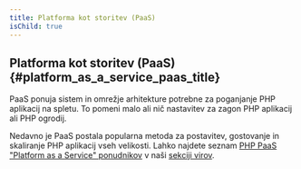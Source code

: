 ```yaml
---
title: Platforma kot storitev (PaaS)
isChild: true
---
```


## Platforma kot storitev (PaaS)  {#platform_as_a_service_paas_title}

PaaS ponuja sistem in omrežje arhitekture potrebne za poganjanje PHP aplikacij na spletu. To pomeni malo ali nič
nastavitev za zagon PHP aplikacij ali PHP ogrodij.

Nedavno je PaaS postala popularna metoda za postavitev, gostovanje in skaliranje PHP aplikacij vseh velikosti. Lahko
najdete seznam [PHP PaaS "Platform as a Service" ponudnikov](#php_paas_ponudniki) v naši [sekciji virov](#viri).

